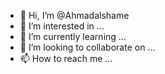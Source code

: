 - 👋 Hi, I’m @Ahmadalshame
- 👀 I’m interested in ...
- 🌱 I’m currently learning ...
- 💞️ I’m looking to collaborate on ...
- 📫 How to reach me ...

<!---
Ahmadalshame/Ahmadalshame is a ✨ special ✨ repository because its `README.md` (this file) appears on your GitHub profile.
You can click the Preview link to take a look at your changes.
--->
